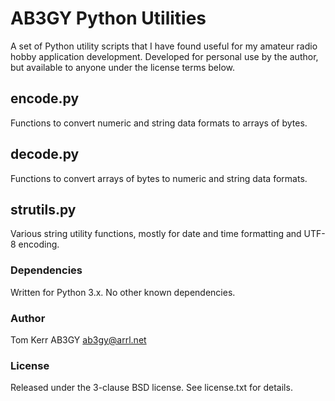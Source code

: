 # AB3GY Python Utilities 
A set of Python utility scripts that I have found useful for my amateur radio hobby application development.
Developed for personal use by the author, but available to anyone under the license terms below.

## encode.py
Functions to convert numeric and string data formats to arrays of bytes.

## decode.py
Functions to convert arrays of bytes to numeric and string data formats.

## strutils.py
Various string utility functions, mostly for date and time formatting and UTF-8 encoding.

### Dependencies
Written for Python 3.x.
No other known dependencies.
 
### Author
Tom Kerr AB3GY
ab3gy@arrl.net

### License
Released under the 3-clause BSD license.
See license.txt for details.
